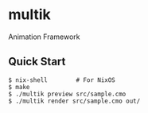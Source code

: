 # multik

Animation Framework

## Quick Start

```console
$ nix-shell        # For NixOS
$ make
$ ./multik preview src/sample.cmo
$ ./multik render src/sample.cmo out/
```
